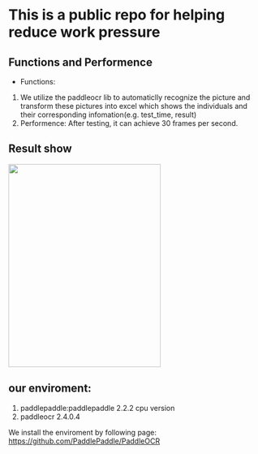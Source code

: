 # This is a public repo for helping reduce work pressure

## Functions and Performence
- Functions:
1. We utilize the paddleocr lib to automaticlly recognize the picture and transform these pictures into excel which shows the individuals and their corresponding infomation(e.g. test_time, result)
2. Performence:
After testing, it can achieve 30 frames per second.

## Result show

<img src="https://github.com/nacayu/Shanghaijiankangyun_OCR_Automatic_Recognization/blob/main/result.jpg#pic_center" width="300" height="400"></img>


## our enviroment:

1. paddlepaddle:paddlepaddle 2.2.2 cpu version
2. paddleocr 2.4.0.4

We install the enviroment by following page:
https://github.com/PaddlePaddle/PaddleOCR
